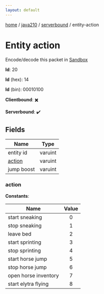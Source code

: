 ```yaml
---
layout: default
---
```


[home](/)  /  [java210](/protocol/java210)  /  [serverbound](/protocol/java210/serverbound)  /  entity-action

# Entity action

Encode/decode this packet in [Sandbox](../../../sandbox/java210#serverbound.entity_action)

**Id**: 20

**Id** (hex): 14

**Id** (bin): 00010100

**Clientbound**: ✖️

**Serverbound**: ✔️

## Fields

Name | Type
---|---
entity id | varuint
[action](#action) | varuint
jump boost | varuint

### action

**Constants**:

Name | Value
---|:---:
start sneaking | 0
stop sneaking | 1
leave bed | 2
start sprinting | 3
stop sprinting | 4
start horse jump | 5
stop horse jump | 6
open horse inventory | 7
start elytra flying | 8
